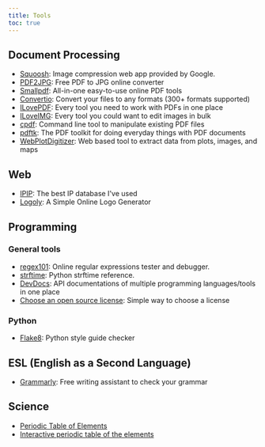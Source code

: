 ```yaml
---
title: Tools
toc: true
---
```


## Document Processing

- [Squoosh](https://squoosh.app/): Image compression web app provided by Google.
- [PDF2JPG](https://pdf2jpg.net/): Free PDF to JPG online converter
- [Smallpdf](https://smallpdf.com/): All-in-one easy-to-use online PDF tools
- [Convertio](https://convertio.co/): Convert your files to any formats (300+ formats supported)
- [ILovePDF](https://www.ilovepdf.com/): Every tool you need to work with PDFs in one place
- [ILoveIMG](https://www.iloveimg.com/): Every tool you could want to edit images in bulk
- [cpdf](http://community.coherentpdf.com/): Command line tool to manipulate existing PDF files
- [pdftk](https://www.pdflabs.com/tools/pdftk-the-pdf-toolkit/): The PDF toolkit for doing everyday things with PDF documents
- [WebPlotDigitizer](https://automeris.io/WebPlotDigitizer): Web based tool to extract data from plots, images, and maps

## Web

- [IPIP](https://www.ipip.net/): The best IP database I've used
- [Logoly](https://www.logoly.pro/): A Simple Online Logo Generator

## Programming

### General tools

- [regex101](https://regex101.com/): Online regular expressions tester and debugger.
- [strftime](http://strftime.org/): Python strftime reference.
- [DevDocs](https://devdocs.io/): API documentations of multiple programming languages/tools in one place
- [Choose an open source license](https://choosealicense.com/): Simple way to choose a license

### Python

- [Flake8](https://flake8.pycqa.org/): Python style guide checker

## ESL (English as a Second Language)

- [Grammarly](www.grammarly.com): Free writing assistant to check your grammar

## Science

- [Periodic Table of Elements](https://www.ptable.com)
- [Interactive periodic table of the elements](https://leonard-seydoux.github.io/periodic-table/)
